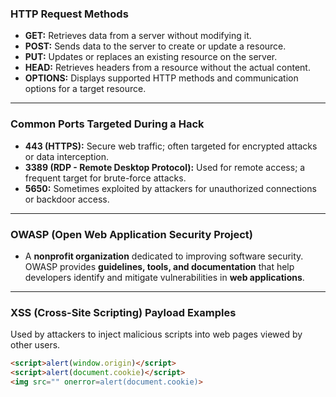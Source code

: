 ### **HTTP Request Methods**

- **GET:** Retrieves data from a server without modifying it.  
- **POST:** Sends data to the server to create or update a resource.  
- **PUT:** Updates or replaces an existing resource on the server.  
- **HEAD:** Retrieves headers from a resource without the actual content.  
- **OPTIONS:** Displays supported HTTP methods and communication options for a target resource.

---

### **Common Ports Targeted During a Hack**

- **443 (HTTPS):** Secure web traffic; often targeted for encrypted attacks or data interception.  
- **3389 (RDP - Remote Desktop Protocol):** Used for remote access; a frequent target for brute-force attacks.  
- **5650:** Sometimes exploited by attackers for unauthorized connections or backdoor access.

---

### **OWASP (Open Web Application Security Project)**

- A **nonprofit organization** dedicated to improving software security.  
OWASP provides **guidelines, tools, and documentation** that help developers identify and mitigate vulnerabilities in **web applications**.

---

### **XSS (Cross-Site Scripting) Payload Examples**

Used by attackers to inject malicious scripts into web pages viewed by other users.

```html
<script>alert(window.origin)</script>
<script>alert(document.cookie)</script>
<img src="" onerror=alert(document.cookie)>
